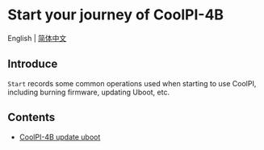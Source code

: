 # Start your journey of CoolPI-4B

English | [简体中文](./README_CN.md)

## Introduce

`Start` records some common operations used when starting to use CoolPI, including burning firmware, updating Uboot, etc.

## Contents

* [CoolPI-4B update uboot](./Update/Update_UBoot.md)
